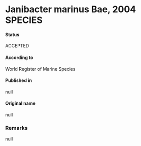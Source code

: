Janibacter marinus Bae, 2004 SPECIES
=======

#### Status
ACCEPTED

#### According to
World Register of Marine Species

#### Published in
null

#### Original name
null

### Remarks
null